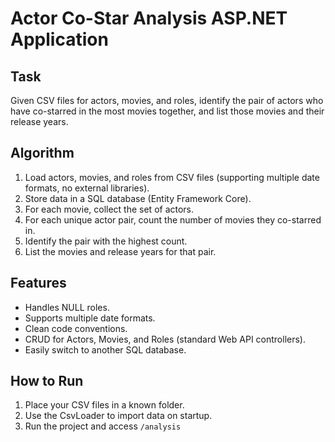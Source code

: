 # Actor Co-Star Analysis ASP.NET Application

## Task

Given CSV files for actors, movies, and roles, identify the pair of actors who have co-starred in the most movies together, and list those movies and their release years.

## Algorithm

1. Load actors, movies, and roles from CSV files (supporting multiple date formats, no external libraries).
2. Store data in a SQL database (Entity Framework Core).
3. For each movie, collect the set of actors.
4. For each unique actor pair, count the number of movies they co-starred in.
5. Identify the pair with the highest count.
6. List the movies and release years for that pair.

## Features

- Handles NULL roles.
- Supports multiple date formats.
- Clean code conventions.
- CRUD for Actors, Movies, and Roles (standard Web API controllers).
- Easily switch to another SQL database.

## How to Run

1. Place your CSV files in a known folder.
2. Use the CsvLoader to import data on startup.
3. Run the project and access `/analysis`
